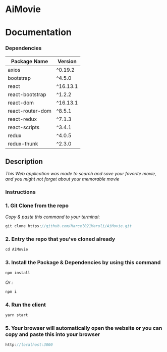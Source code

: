 # AiMovie

# Documentation    

### Dependencies

| Package Name | Version |
| ------------ | ------- |
| axios     | ^0.19.2  |
| bootstrap         | ^4.5.0  |
| react       | ^16.13.1  |
| react-bootstrap      | ^1.2.2  |
| react-dom   | ^16.13.1 |
| react-router-dom | ^8.5.1  |
| react-redux | ^7.1.3  |
| react-scripts           | ^3.4.1 |
| redux    | ^4.0.5 |
| redux-thunk    | ^2.3.0 |

## Description
_This Web application was made to search and save your favorite movie, and you might not forget about your memorable movie_

### Instructions


### 1. Git Clone from the repo
_Copy & paste this command to your terminal_:
```javascript
git clone https://github.com/Marcel021Maruli/AiMovie.git
```

### 2. Entry the repo that you've cloned already

```javascript
cd AiMovie
```

### 3. Install the Package & Dependencies by using this command

```javascript
npm install
```

_Or :_

```javascript
npm i
```

### 4. Run the client

```javascript
yarn start
```

### 5. Your browser will automatically open the website or you can copy and paste this into your browser

```javascript
http://localhost:3000
```
